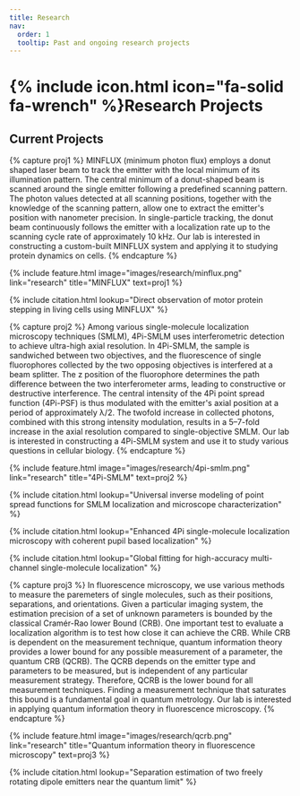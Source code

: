```yaml
---
title: Research
nav:
  order: 1
  tooltip: Past and ongoing research projects
---
```


# {% include icon.html icon="fa-solid fa-wrench" %}Research Projects

## Current Projects
{% capture proj1 %}
MINFLUX (minimum photon flux) employs a donut shaped laser beam to track the emitter with the local minimum of its illumination pattern. The central minimum of a donut-shaped beam is scanned around the single emitter following a predefined scanning pattern. The photon values detected at all scanning positions, together with the knowledge of the scanning pattern, allow one to extract the emitter's position with nanometer precision. In single-particle tracking, the donut beam continuously follows the emitter with a localization rate up to the scanning cycle rate of approximately 10 kHz. Our lab is interested in constructing a custom-built MINFLUX system and applying it to studying protein dynamics on cells. 
{% endcapture %}

{%
  include feature.html
  image="images/research/minflux.png"
  link="research"
  title="MINFLUX"
  text=proj1
%}

{% 
  include citation.html 
  lookup="Direct observation of motor protein stepping in living cells using MINFLUX" 
%}


{% capture proj2 %}
Among various single-molecule localization microscopy techniques (SMLM), 4Pi-SMLM uses interferometric detection to achieve ultra-high axial resolution. In 4Pi-SMLM, the sample is sandwiched between two objectives, and the fluorescence of single fluorophores collected by the two opposing objectives is interfered at a beam splitter. The z position of the fluorophore determines the path difference between the two interferometer arms, leading to constructive or destructive interference. The central intensity of the 4Pi point spread function (4Pi-PSF) is thus modulated with the emitter's axial position at a period of approximately λ/2. The twofold increase in collected photons, combined with this strong intensity modulation, results in a 5–7-fold increase in the axial resolution compared to single-objective SMLM. Our lab is interested in constructing a 4Pi-SMLM system and use it to study various questions in cellular biology.
{% endcapture %}

{%
  include feature.html
  image="images/research/4pi-smlm.png"
  link="research"
  title="4Pi-SMLM"
  text=proj2
%}

{% 
  include citation.html 
  lookup="Universal inverse modeling of point spread functions for SMLM localization and microscope characterization" 
%}

{% 
  include citation.html 
  lookup="Enhanced 4Pi single-molecule localization microscopy with coherent pupil based localization" 
%}

{% 
  include citation.html 
  lookup="Global fitting for high-accuracy multi-channel single-molecule localization" 
%}


{% capture proj3 %}
In fluorescence microscopy, we use various methods to measure the paremeters of single molecules, such as their positions, separations, and orientations. Given a particular imaging system, the estimation precision of a set of unknown parameters is bounded by the classical Cramér-Rao lower Bound (CRB). One important test to evaluate a localization algorithm is to test how close it can achieve the CRB. While CRB is dependent on the measurement technique, quantum information theory provides a lower bound for any possible measurement of a parameter, the quantum CRB (QCRB). The QCRB depends on the emitter type and parameters to be measured, but is independent of any particular measurement strategy. Therefore, QCRB is the lower bound for all measurement techniques. Finding a measurement technique that saturates this bound is a fundamental goal in quantum metrology. Our lab is interested in applying quantum information theory in fluorescence microscopy.
{% endcapture %}

{%
  include feature.html
  image="images/research/qcrb.png"
  link="research"
  title="Quantum information theory in fluorescence microscopy"
  text=proj3
%}

{% 
  include citation.html 
  lookup="Separation estimation of two freely rotating dipole emitters near the quantum limit" 
%}